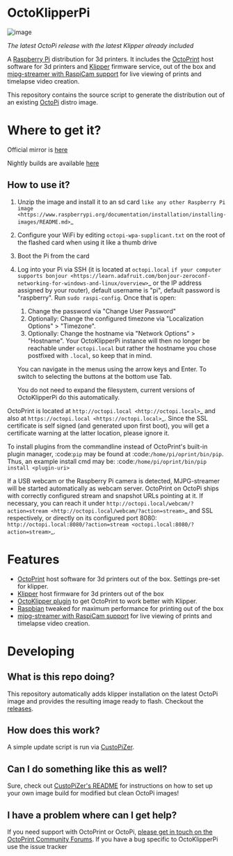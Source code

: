 # OctoKlipperPi
![image](https://raw.githubusercontent.com/guysoft/OctoKlipperPi/main/media/OctoKlipperPi.png)

*The latest OctoPi release with the latest Klipper already included*

A [Raspberry Pi](http://www.raspberrypi.org/) distribution for 3d printers. It includes the [OctoPrint](http://octoprint.org) host software for 3d printers and [Klipper](https://github.com/KevinOConnor/klipper/) firmware service, out of the box and [mjpg-streamer with RaspiCam support](https://github.com/jacksonliam/mjpg-streamer) for live viewing of prints and timelapse video creation.

This repository contains the source script to generate the distribution out of an existing [OctoPi](https://github.com/guysoft/OctoPi/) distro image.

# Where to get it?

Official mirror is [here](https://github.com/guysoft/OctoKlipperPi/releases)

Nightly builds are available [here](https://github.com/guysoft/OctoKlipperPi/actions/workflows/build.yml)

## How to use it?

1. Unzip the image and install it to an sd card `like any other Raspberry Pi image <https://www.raspberrypi.org/documentation/installation/installing-images/README.md>`_
2. Configure your WiFi by editing ``octopi-wpa-supplicant.txt`` on the root of the flashed card when using it like a thumb drive
3. Boot the Pi from the card
4. Log into your Pi via SSH (it is located at ``octopi.local`` `if your computer supports bonjour <https://learn.adafruit.com/bonjour-zeroconf-networking-for-windows-and-linux/overview>`_ or the IP address assigned by your router), default username is "pi", default password is "raspberry". Run ``sudo raspi-config``. Once that is open:

    1. Change the password via "Change User Password"
    2. Optionally: Change the configured timezone via "Localization Options" > "Timezone".
    3. Optionally: Change the hostname via "Network Options" > "Hostname". Your OctoKlipperPi instance will then no longer be reachable under ``octopi.local`` but rather the hostname you chose postfixed with ``.local``, so keep that in mind.
  
   You can navigate in the menus using the arrow keys and Enter. To switch to selecting the buttons at the bottom use Tab.
   
   You do not need to expand the filesystem, current versions of OctoKlipperPi do this automatically.

OctoPrint is located at `http://octopi.local <http://octopi.local>`_ and also at `https://octopi.local <https://octopi.local>`_. Since the SSL certificate is self signed (and generated upon first boot), you will get a certificate warning at the latter location, please ignore it.

To install plugins from the commandline instead of OctoPrint's built-in plugin manager, :code:`pip` may be found at :code:`/home/pi/oprint/bin/pip`.  Thus, an example install cmd may be:  :code:`/home/pi/oprint/bin/pip install <plugin-uri>`

If a USB webcam or the Raspberry Pi camera is detected, MJPG-streamer will be started automatically as webcam server. OctoPrint on OctoPi ships with correctly configured stream and snapshot URLs pointing at it. If necessary, you can reach it under `http://octopi.local/webcam/?action=stream <http://octopi.local/webcam/?action=stream>`_ and SSL respectively, or directly on its configured port 8080: `http://octopi.local:8080/?action=stream <octopi.local:8080/?action=stream>`_.

# Features

* [OctoPrint](http://octoprint.org) host software for 3d printers out of the box. Settings pre-set for klipper.
* [Klipper](https://github.com/KevinOConnor/klipper/) host firmware for 3d printers out of the box
* [OctoKlipper plugin](https://plugins.octoprint.org/plugins/klipper/) to get OctoPrint to work better with Klipper.
* [Raspbian](http://www.raspbian.org/) tweaked for maximum performance for printing out of the box
* [mjpg-streamer with RaspiCam support](https://github.com/jacksonliam/mjpg-streamer) for live viewing of prints and timelapse video creation.


# Developing

## What is this repo doing?

This repository automatically adds klipper installation on the latest OctoPi image
and provides the resulting image ready to flash. Checkout the [releases](https://github.com/guysoft/OctoKlipperPi-CustoPiZer/releases).

## How does this work?

A simple update script is run via [CustoPiZer](https://github.com/OctoPrint/CustoPiZer).

## Can I do something like this as well?

Sure, check out [CustoPiZer's README](https://github.com/OctoPrint/CustoPiZer) for 
instructions on how to set up your own image build for modified but clean OctoPi images!

## I have a problem where can I get help?

If you need support with OctoPrint or OctoPi, [please get in touch on the OctoPrint Community Forums](https://community.octoprint.org).
If you have a bug specific to OctoKlipperPi use the issue tracker
